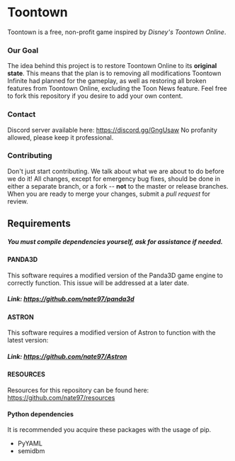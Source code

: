 Toontown
=================
Toontown is a free, non-profit game inspired by _Disney's Toontown Online_.


### Our Goal ###
The idea behind this project is to restore Toontown Online to its **original state**. This means that the plan is to removing all modifications Toontown Infinite had planned for the gameplay, as well as restoring all broken features from Toontown Online, excluding the Toon News feature. Feel free to fork this repository if you desire to add your own content.

### Contact ###
Discord server available here: https://discord.gg/GngUsaw
No profanity allowed, please keep it professional.

### Contributing ###
Don't just start contributing. We talk about what we are about to do before we do it! All changes, except for emergency bug fixes, should be done in either a separate branch, or a fork -- **not** to the master or release branches. When you are ready to merge your changes, submit a _pull request_ for review.

## Requirements ##

##### You must compile dependencies yourself, ask for assistance if needed. #####

#### PANDA3D
This software requires a modified version of the Panda3D game engine to correctly function. This issue will be addressed at a later date.
##### Link: https://github.com/nate97/panda3d

#### ASTRON
This software requires a modified version of Astron to function with the latest version:
##### Link: https://github.com/nate97/Astron

#### RESOURCES
Resources for this repository can be found here:
https://github.com/nate97/resources

#### Python dependencies ####
It is recommended you acquire these packages with the usage of pip.
* PyYAML
* semidbm

